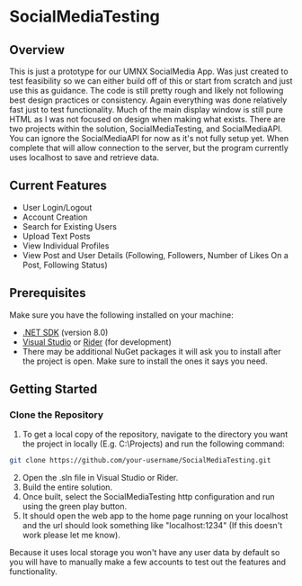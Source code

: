 # SocialMediaTesting

## Overview
This is just a prototype for our UMNX SocialMedia App. Was just created to test feasibility so we can either build off of this or start from scratch and just use this as guidance. 
The code is still pretty rough and likely not following best design practices or consistency. Again everything was done relatively fast just to test functionality. Much of the main 
display window is still pure HTML as I was not focused on design when making what exists. There are two projects within the solution, SocialMediaTesting, and SocialMediaAPI. You can
ignore the SocialMediaAPI for now as it's not fully setup yet. When complete that will allow connection to the server, but the program currently uses localhost to save and retrieve data.

## Current Features
- User Login/Logout
- Account Creation
- Search for Existing Users
- Upload Text Posts
- View Individual Profiles
- View Post and User Details (Following, Followers, Number of Likes On a Post, Following Status)

## Prerequisites
Make sure you have the following installed on your machine:
- [.NET SDK](https://dotnet.microsoft.com/download) (version 8.0)
- [Visual Studio](https://visualstudio.microsoft.com/downloads/) or [Rider](https://www.jetbrains.com/rider/download/) (for development)
- There may be additional NuGet packages it will ask you to install after the project is open. Make sure to install the ones it says you need. 

## Getting Started

### Clone the Repository
1. To get a local copy of the repository, navigate to the directory you want the project in locally (E.g. C:\Projects) and run the following command:
```bash
git clone https://github.com/your-username/SocialMediaTesting.git
```
2. Open the .sln file in Visual Studio or Rider.  
3. Build the entire solution.
4. Once built, select the SocialMediaTesting http configuration and run using the green play button.  
5. It should open the web app to the home page running on your localhost and the url should look something like "localhost:1234" (If this doesn't work please let me know).  

Because it uses local storage you won't have any user data by default so you will have to manually make a few accounts to test out the features and functionality.
